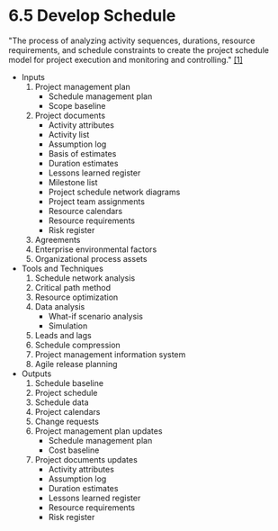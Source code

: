 # 6.5 Develop Schedule

"The process of analyzing activity sequences, durations, resource requirements,
and schedule constraints to create the project schedule model for project
execution and monitoring and controlling." [[1]](../home.md#references)

- Inputs
  1. Project management plan
     - Schedule management plan
     - Scope baseline
  2. Project documents
     - Activity attributes
     - Activity list
     - Assumption log
     - Basis of estimates
     - Duration estimates
     - Lessons learned register
     - Milestone list
     - Project schedule network diagrams
     - Project team assignments
     - Resource calendars
     - Resource requirements
     - Risk register
  3. Agreements
  4. Enterprise environmental factors
  5. Organizational process assets
- Tools and Techniques
  1. Schedule network analysis
  2. Critical path method
  3. Resource optimization
  4. Data analysis
     - What-if scenario analysis
     - Simulation
  5. Leads and lags
  6. Schedule compression
  7. Project management information system
  8. Agile release planning
- Outputs
  1. Schedule baseline
  2. Project schedule
  3. Schedule data
  4. Project calendars
  5. Change requests
  6. Project management plan updates
     - Schedule management plan
     - Cost baseline
  7. Project documents updates
     - Activity attributes
     - Assumption log
     - Duration estimates
     - Lessons learned register
     - Resource requirements
     - Risk register
